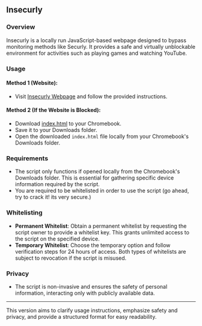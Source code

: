 ## Insecurly

### Overview
Insecurly is a locally run JavaScript-based webpage designed to bypass monitoring methods like Securly. It provides a safe and virtually unblockable environment for activities such as playing games and watching YouTube.

### Usage

#### Method 1 (Website):
- Visit [Insecurly Webpage](https://insecurly.github.io/cdn) and follow the provided instructions.

#### Method 2 (If the Website is Blocked):
- Download [index.html](https://raw.githubusercontent.com/insecurly/cdn/main/index.html) to your Chromebook.
- Save it to your Downloads folder.
- Open the downloaded `index.html` file locally from your Chromebook's Downloads folder.

### Requirements
- The script only functions if opened locally from the Chromebook's Downloads folder. This is essential for gathering specific device information required by the script.
- You are required to be whitelisted in order to use the script (go ahead, try to crack it! its very secure.)

### Whitelisting
- **Permanent Whitelist**: Obtain a permanent whitelist by requesting the script owner to provide a whitelist key. This grants unlimited access to the script on the specified device.
- **Temporary Whitelist**: Choose the temporary option and follow verification steps for 24 hours of access. Both types of whitelists are subject to revocation if the script is misused.

### Privacy
- The script is non-invasive and ensures the safety of personal information, interacting only with publicly available data.

---

This version aims to clarify usage instructions, emphasize safety and privacy, and provide a structured format for easy readability.
